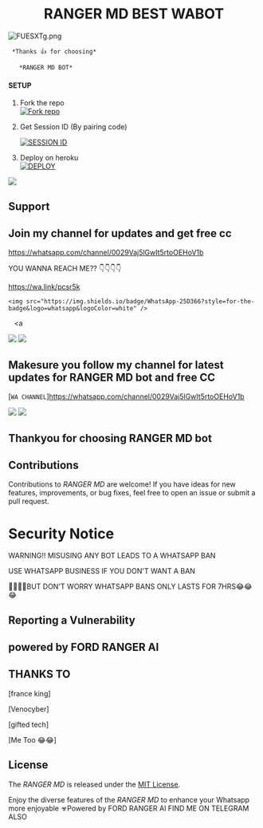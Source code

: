 
  <h1 align="center">RANGER MD BEST WABOT</h1>

 

![FUESXTg.png](https://github.com/user-attachments/assets/29d334de-3a86-486f-9fb8-c29cf3cf8e9a)




     *Thanks 👍 for choosing*

       *RANGER MD BOT*
 







#### SETUP

1. Fork the repo
    <br>
<a href='https://github.com/Toputech/Topu-ai/fork' target="_blank"><img alt='Fork repo' src='https://img.shields.io/badge/Fork Repo-100000?style=for-the-badge&logo=scan&logoColor=white&labelColor=black&color=black'/></a>



2. Get Session ID (By pairing code)
   > 
     <a href='https://topu-scan-pair.onrender.com/pair' target="_blank"><img alt='SESSION ID' src='https://img.shields.io/badge/Session_id-100000?style=for-the-badge&logo=scan&logoColor=white&labelColor=black&color=black'/></a>


3. Deploy on heroku
    <br>
<a href='https://dashboard.heroku.com/new?template=https://github.com/Toputech/Topu-ai' target="_blank"><img alt='DEPLOY' src='https://img.shields.io/badge/DEPLOY-100000?style=for-the-badge&logo=scan&logoColor=white&labelColor=black&color=black'/></a>

<a><img src='https://i.imgur.com/LyHic3i.gif'/></a>

   



## Support 
## Join my channel for updates and get free cc

https://whatsapp.com/channel/0029Vaj5lGwIt5rtoOEHoV1b

YOU WANNA REACH ME??
      👇👇👇👇
 
   https://wa.link/pcsr5k
   
    <img src="https://img.shields.io/badge/WhatsApp-25D366?style=for-the-badge&logo=whatsapp&logoColor=white" />
  </a>&nbsp;&nbsp;
   <a

    
<a><img src='https://i.imgur.com/LyHic3i.gif'/></a>
<a><img src='https://i.imgur.com/LyHic3i.gif'/></a>



## Makesure you follow my channel for latest updates for RANGER MD bot and free CC
 [`WA CHANNEL`]https://whatsapp.com/channel/0029Vaj5lGwIt5rtoOEHoV1b



<a><img src='https://i.imgur.com/LyHic3i.gif'/></a>
<a><img src='https://i.imgur.com/LyHic3i.gif'/></a>
   
   
## Thankyou for choosing RANGER MD bot 



## Contributions


Contributions to *RANGER MD* are welcome! If you have ideas for new features, improvements, or bug fixes, feel free to open an issue or submit a pull request.

# Security Notice
WARNING!! MISUSING ANY BOT LEADS TO A WHATSAPP BAN

USE WHATSAPP BUSINESS IF YOU DON'T WANT A BAN

🤣🤣🤣🤣BUT DON'T WORRY WHATSAPP BANS ONLY LASTS FOR 7HRS😂😂😂

## Reporting a Vulnerability


## powered by FORD RANGER AI


## THANKS TO
[france king]

[Venocyber]

[gifted tech]

[Me Too 😂😂]

## License


The *RANGER MD* is released under the [MIT License](https://opensource.org/licenses/MIT).

Enjoy the diverse features of the *RANGER MD*  to enhance your Whatsapp more enjoyable
☣Powered by FORD RANGER AI
   FIND ME ON TELEGRAM ALSO
